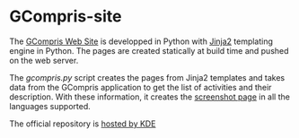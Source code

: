 GCompris-site
=============

The [GCompris Web Site](https://gcompris.net) is developped in Python
with [Jinja2](https://jinja.palletsprojects.com/en/master/) templating engine in
Python. The pages are created statically at build time and pushed on
the web server.

The *gcompris.py* script creates the pages from Jinja2 templates and
takes data from the GCompris application to get the list of activities
and their description. With these information, it creates the
[screenshot page](https://gcompris.net/screenshots-en.html) in all the
languages supported.

The official repository is [hosted by
KDE](https://invent.kde.org/websites/gcompris-net)
